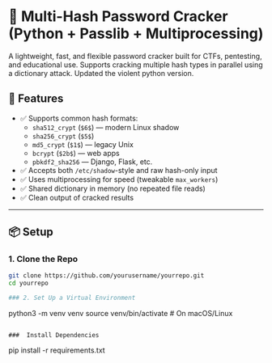 # 🔐 Multi-Hash Password Cracker (Python + Passlib + Multiprocessing)

A lightweight, fast, and flexible password cracker built for CTFs, pentesting, and educational use. Supports cracking multiple hash types in parallel using a dictionary attack. Updated the violent python version.

## 🚀 Features

- ✅ Supports common hash formats:
  - `sha512_crypt` (`$6$`) — modern Linux shadow
  - `sha256_crypt` (`$5$`)
  - `md5_crypt` (`$1$`) — legacy Unix
  - `bcrypt` (`$2b$`) — web apps
  - `pbkdf2_sha256` — Django, Flask, etc.
- ✅ Accepts both `/etc/shadow`-style and raw hash-only input
- ✅ Uses multiprocessing for speed (tweakable `max_workers`)
- ✅ Shared dictionary in memory (no repeated file reads)
- ✅ Clean output of cracked results

---

## 📦 Setup

### 1. Clone the Repo

```bash
git clone https://github.com/yourusername/yourrepo.git
cd yourrepo

### 2. Set Up a Virtual Environment
```
python3 -m venv venv
source venv/bin/activate  # On macOS/Linux
```

###  Install Dependencies

```
pip install -r requirements.txt
```